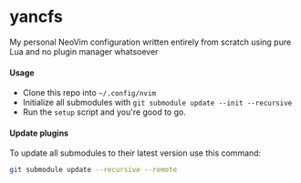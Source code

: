 # yancfs

My personal NeoVim configuration written entirely from scratch using pure Lua
and no plugin manager whatsoever

#### Usage

- Clone this repo into `~/.config/nvim`
- Initialize all submodules with `git submodule update --init --recursive`
- Run the `setup` script and you're good to go.

#### Update plugins

To update all submodules to their latest version use this command:
```bash
git submodule update --recursive --remote
```
